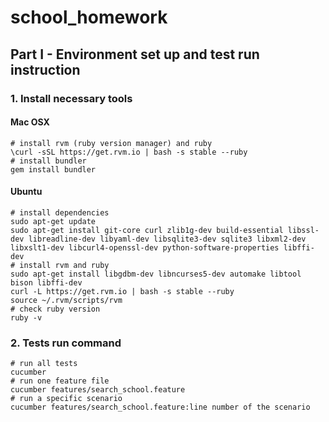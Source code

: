 # school_homework
## Part I - Environment set up and test run instruction
### 1. Install necessary tools
#### Mac OSX
    # install rvm (ruby version manager) and ruby
    \curl -sSL https://get.rvm.io | bash -s stable --ruby
    # install bundler
    gem install bundler
#### Ubuntu
    # install dependencies
    sudo apt-get update
    sudo apt-get install git-core curl zlib1g-dev build-essential libssl-dev libreadline-dev libyaml-dev libsqlite3-dev sqlite3 libxml2-dev libxslt1-dev libcurl4-openssl-dev python-software-properties libffi-dev
    # install rvm and ruby
    sudo apt-get install libgdbm-dev libncurses5-dev automake libtool bison libffi-dev
    curl -L https://get.rvm.io | bash -s stable --ruby
    source ~/.rvm/scripts/rvm
    # check ruby version
    ruby -v
### 2. Tests run command
    # run all tests
    cucumber
    # run one feature file
    cucumber features/search_school.feature
    # run a specific scenario
    cucumber features/search_school.feature:line number of the scenario
   